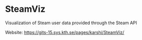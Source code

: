 # SteamViz
Visualization of Steam user data provided through the Steam API

Website: https://gits-15.sys.kth.se/pages/karshi/SteamViz/
